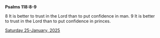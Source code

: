 **Psalms 118:8-9**

8 It is better to trust in the Lord than to put confidence in man. 9 It is better to trust in the Lord than to put confidence in princes.

[Saturday 25-January, 2025](https://getbible.life/kjv/Psalms/118/8-9)
